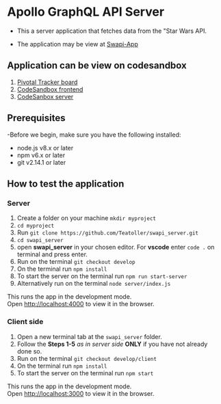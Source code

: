 # Apollo GraphQL API Server

- This a server application that fetches data from the "Star Wars API.

- The application may be view at [Swapi-App](https://yeuxx.csb.app/)

## Application can be view on codesandbox 

1. [Pivotal Tracker board](https://www.pivotaltracker.com/projects/2496277)
2. [CodeSandbox frontend](https://codesandbox.io/s/swapi-frontstevenennis-yeuxx)
3. [CodeSanbox server](https://codesandbox.io/s/swapi-serverstevenennis-zll44)

## Prerequisites

-Before we begin, make sure you have the following installed:

- node.js v8.x or later
- npm v6.x or later
- git v2.14.1 or later

## How to test the application

### Server

1. Create a folder on your machine `mkdir myproject`
2. `cd myproject`
3. Run `git clone https://github.com/Teatoller/swapi_server.git`
4. `cd swapi_server`
5. open **swapi_server** in your chosen editor. For **vscode** enter `code .` on terminal and press enter.
6. Run on the terminal `git checkout develop`
7. On the terminal run `npm install`
8. To start the server on the terminal run `npm run start-server`
9. Alternatively run on the terminal `node server/index.js`

This runs the app in the development mode.<br />
Open [http://localhost:4000](http://localhost:4000) to view it in the browser.

### Client side

1. Open a new terminal tab at the `swapi_server` folder.
2. Follow the **Steps 1-5** _as in server side_ **ONLY** if you have not already done so.
3. Run on the terminal `git checkout develop/client`
4. On the terminal run `npm install`
5. To start the server on the terminal run `npm start`

This runs the app in the development mode.<br />
Open [http://localhost:3000](http://localhost:3000) to view it in the browser.
